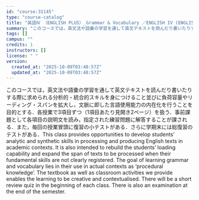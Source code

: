 ```yaml
---
id: "course:31145"
type: "course-catalog"
title: "英語Ⅳ （ENGLISH PLUS）_Grammar & Vocabulary ／ENGLISH IV (ENGLISH PLUS)"
summary: "このコースでは，英文法や語彙の学習を通して英文テキストを読んだり書いたりする際に求められる分析的・統合的スキルを身につけること並びに負荷容量やリーディング・スパンを拡大し，文脈に即した言語使用能力の内在化を行うことを目的とする．各授業で3項…"
tags: []
campus: ""
credits: 1
instructors: []
license: " "
version:
  created_at: "2025-10-09T03:48:57Z"
  updated_at: "2025-10-09T03:48:57Z"
---
```


このコースでは，英文法や語彙の学習を通して英文テキストを読んだり書いたりする際に求められる分析的・統合的スキルを身につけること並びに負荷容量やリーディング・スパンを拡大し，文脈に即した言語使用能力の内在化を行うことを目的とする．各授業で3項目ずつ（1項目あたり見開き2ページ）を扱う．事前課題として各項目の説明文を読み，指定された練習問題に解答することが課される．また，毎回の授業冒頭に復習の小テストがある．さらに学期末には総復習のテストがある．This class provides opportunities to develop students’ analytic and synthetic skills in processing and producing English texts in academic contexts. It is also intended to rebuild the students’ loading capability and expand the span of texts to be processed when their fundamental skills are not clearly registered. The goal of learning grammar and vocabulary lies in their use in actual contexts as ‘procedural knowledge’. The textbook as well as classroom activities we provide enables the learning to be creative and contextualised. There will be a short review quiz in the beginning of each class. There is also an examination at the end of the semester.
